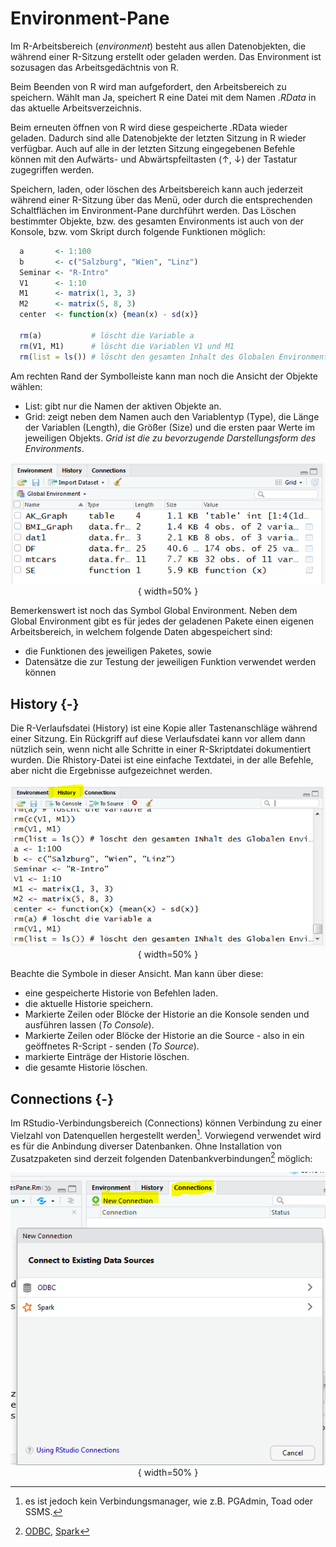 # Environment-Pane



Im R-Arbeitsbereich (*environment*) besteht aus allen Datenobjekten, die während einer R-Sitzung erstellt oder geladen werden. Das Environment ist sozusagen das Arbeitsgedächtnis von R.

Beim Beenden von R wird man aufgefordert, den Arbeitsbereich zu speichern. Wählt man Ja, speichert R eine Datei mit dem Namen *.RData* in das aktuelle Arbeitsverzeichnis. 

Beim erneuten öffnen von R  wird diese gespeicherte .RData wieder geladen. Dadurch sind alle Datenobjekte der letzten Sitzung in R wieder verfügbar. Auch auf alle in der letzten Sitzung eingegebenen Befehle können mit den Aufwärts- und Abwärtspfeiltasten ($\uparrow$, $\downarrow$) der Tastatur zugegriffen werden.

Speichern, laden, oder löschen des Arbeitsbereich kann auch jederzeit während einer R-Sitzung über das Menü, oder durch die entsprechenden Schaltflächen im Environment-Pane durchführt werden. Das Löschen bestimmter Objekte, bzw. des gesamten Environments ist auch von der Konsole, bzw. vom Skript durch folgende Funktionen möglich:


```r
  a       <- 1:100
  b       <- c("Salzburg", "Wien", "Linz")
  Seminar <- "R-Intro"
  V1      <- 1:10
  M1      <- matrix(1, 3, 3)
  M2      <- matrix(5, 8, 3)
  center  <- function(x) {mean(x) - sd(x)}
  
  rm(a)           # löscht die Variable a
  rm(V1, M1)      # löscht die Variablen V1 und M1
  rm(list = ls()) # löscht den gesamten Inhalt des Globalen Environments
```

Am rechten Rand der Symbolleiste kann man noch die Ansicht der Objekte wählen:

* List: gibt nur die Namen der aktiven Objekte an.
* Grid: zeigt neben dem Namen auch den Variablentyp (Type), die Länge der Variablen (Length), die Größer (Size) und die ersten paar Werte im jeweiligen Objekts. *Grid ist die zu bevorzugende Darstellungsform des Environments*.

<center>

![**Abbildung 1**: Das Arbeitsgedächtnis von RStudio](Images/04_Environment.PNG){ width=50% }

</center>

Bemerkenswert ist noch das Symbol Global Environment. Neben dem Global Environment gibt es für jedes der geladenen Pakete einen eigenen Arbeitsbereich, in welchem folgende Daten abgespeichert sind:

* die Funktionen des jeweiligen Paketes, sowie
* Datensätze die zur Testung der jeweiligen Funktion verwendet werden können

## History {-}

Die R-Verlaufsdatei (History) ist eine Kopie aller Tastenanschläge während einer Sitzung. Ein Rückgriff auf diese Verlaufsdatei kann vor allem dann nützlich sein, wenn nicht alle Schritte in einer R-Skriptdatei dokumentiert wurden. Die Rhistory-Datei ist eine einfache Textdatei, in der alle Befehle, aber nicht die Ergebnisse aufgezeichnet werden.

<center>

![**Abbildung 2**: Die Historie von verwendeten Befehlen](Images/04_History.PNG){ width=50% }

</center>

Beachte die Symbole in dieser Ansicht. Man kann über diese:

* eine gespeicherte Historie von Befehlen laden.
* die aktuelle Historie speichern.
* Markierte Zeilen oder Blöcke der Historie an die Konsole senden und ausführen lassen (*To Console*).
* Markierte Zeilen oder Blöcke der Historie an die Source - also in ein geöffnetes R-Script - senden (*To Source*).
* markierte Einträge der Historie löschen.
* die gesamte Historie löschen.

## Connections {-}

Im RStudio-Verbindungsbereich (Connections) können Verbindung zu einer Vielzahl von Datenquellen hergestellt werden[^8]. Vorwiegend verwendet wird es für die Anbindung diverser Datenbanken. Ohne Installation von Zusatzpaketen sind derzeit folgenden Datenbankverbindungen[^9] möglich:

<center>

![**Abbildung 3**: Datenbankverbindungen über Connections](Images/04_Connections.PNG){ width=50% }

</center>

[^8]: es ist jedoch kein Verbindungsmanager, wie z.B. PGAdmin, Toad oder SSMS.
[^9]: [ODBC](https://de.wikipedia.org/wiki/Open_Database_Connectivity), [Spark](https://de.wikipedia.org/wiki/Apache_Spark)
